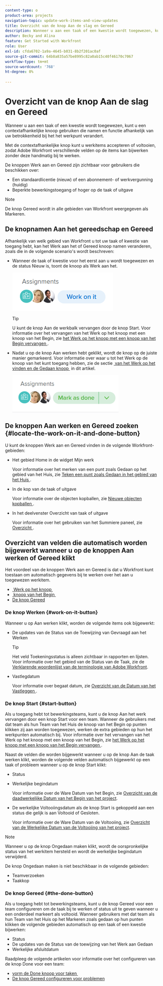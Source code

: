 ```yaml
---
content-type: o
product-area: projects
navigation-topic: update-work-items-and-view-updates
title: Overzicht van de knop Aan de slag en Gereed
description: Wanneer u aan een taak of een kwestie wordt toegewezen, kunt u een contextafhankelijke knoop gebruiken die namen en functie afhankelijk van uw betrokkenheid bij het het werkpunt verandert.
author: Becky and Alina
feature: Get Started with Workfront
role: User
exl-id: cfda6702-1a9a-4645-b031-8b2f201ac0af
source-git-commit: 64b8a835a57be8995c82a0ab15c40f46170c7067
workflow-type: tm+mt
source-wordcount: '768'
ht-degree: 0%

---
```


# Overzicht van de knop Aan de slag en Gereed

Wanneer u aan een taak of een kwestie wordt toegewezen, kunt u een contextafhankelijke knoop gebruiken die namen en functie afhankelijk van uw betrokkenheid bij het het werkpunt verandert.

Met de contextafhankelijke knop kunt u werkitems accepteren of voltooien, zodat Adobe Workfront verschillende velden op de items kan bijwerken zonder deze handmatig bij te werken.

De knoppen Werk aan en Gereed zijn zichtbaar voor gebruikers die beschikken over:

* Een standaardlicentie (nieuw) of een abonnement- of werkvergunning (huidig)
* Beperkte bewerkingstoegang of hoger op de taak of uitgave

>[!NOTE]
>
>De knop Gereed wordt in alle gebieden van Workfront weergegeven als Markeren.

## De knopnamen Aan het gereedschap en Gereed

Afhankelijk van welk gebied van Workfront u tot uw taak of kwestie van toegang hebt, kan het Werk aan het of Gereed knoop namen veranderen, zoals die in de volgende scenario&#39;s wordt beschreven:

* Wanneer de taak of kwestie voor het eerst aan u wordt toegewezen en de status Nieuw is, toont de knoop als Werk aan het.

  ![](assets/nwe-work-on-it-button.png)

  >[!TIP]
  >
  >U kunt de knop Aan de werkbalk vervangen door de knop Start. Voor informatie over het vervangen van het Werk op het knoop met een knoop van het Begin, zie [&#x200B; het Werk op het knoop met een knoop van het Begin vervangen &#x200B;](../../people-teams-and-groups/create-and-manage-teams/work-on-it-button-to-start-button.md).

* Nadat u op de knop Aan werken hebt geklikt, wordt de knop op de juiste manier gemarkeerd. Voor informatie over waar u tot het Werk op de knoop van het kunt toegang hebben, zie de sectie [&#x200B; van het Werk op het vinden en de Gedaan knoop &#x200B;](#locate-the-work-on-it-and-done-button) in dit artikel.

  ![](assets/nwe-mark-as-done-button-350x122.png)


<!--If you are not the only one assigned to the task or issue and you are accessing your work item from the My Work widget in the Home area, the button changes to Done with my part.

  ![](assets/home-left-done-with-my-part-button-350x184.png)-->

## De knoppen Aan werken en Gereed zoeken {#locate-the-work-on-it-and-done-button}

U kunt de knoppen Werk aan en Gereed vinden in de volgende Workfront-gebieden:

* Het gebied Home in de widget Mijn werk

  Voor informatie over het merken van een punt zoals Gedaan op het gebied van het Huis, zie [&#x200B; Teken een punt zoals Gedaan in het gebied van het Huis &#x200B;](../../workfront-basics/using-home/using-the-home-area/mark-item-done-in-home.md).

* In de kop van de taak of uitgave

  Voor informatie over de objecten kopballen, zie [&#x200B; Nieuwe objecten kopballen &#x200B;](../../workfront-basics/the-new-workfront-experience/new-object-headers.md).

* In het deelvenster Overzicht van taak of uitgave

  Voor informatie over het gebruiken van het Summiere paneel, zie [&#x200B; Overzicht &#x200B;](../../workfront-basics/the-new-workfront-experience/summary-overview.md).

## Overzicht van velden die automatisch worden bijgewerkt wanneer u op de knoppen Aan werken of Gereed klikt

Het voordeel van de knoppen Werk aan en Gereed is dat u Workfront kunt toestaan om automatisch gegevens bij te werken over het aan u toegewezen werkitem.

* [&#x200B; Werk op het knoop &#x200B;](#work-on-it-button)
* [&#x200B; knoop van het Begin &#x200B;](#start-button)
* [De knop Gereed](#the-done-button)

### De knop Werken {#work-on-it-button}

Wanneer u op Aan werken klikt, worden de volgende items ook bijgewerkt:

* De updates van de Status van de Toewijzing van Gevraagd aan het Werken

  >[!TIP]
  >
  >Het veld Toekeningsstatus is alleen zichtbaar in rapporten en lijsten. Voor informatie over het gebied van de Status van de Taak, zie de [&#x200B; Verklarende woordenlijst van de terminologie van Adobe Workfront &#x200B;](../../workfront-basics/navigate-workfront/workfront-navigation/workfront-terminology-glossary.md).

* Vastlegdatum

  Voor informatie over begaat datum, zie [&#x200B; Overzicht van de Datum van het Vastleggen &#x200B;](../../manage-work/projects/updating-work-in-a-project/overview-of-commit-dates.md).

### De knop Start {#start-button}

Als u toegang hebt tot bewerkingsteams, kunt u de knop Aan het werk vervangen door een knop Start voor een team. Wanneer de gebruikers met dat team als hun Team van het Huis de knoop van het Begin op punten klikken zij aan worden toegewezen, werken de extra gebieden op hun het werkpunten automatisch bij. Voor informatie over het vervangen van het Werk op het knoop met een knoop van het Begin, zie [&#x200B; het Werk op het knoop met een knoop van het Begin vervangen &#x200B;](../../people-teams-and-groups/create-and-manage-teams/work-on-it-button-to-start-button.md).

Naast de velden die worden bijgewerkt wanneer u op de knop Aan de taak werken klikt, worden de volgende velden automatisch bijgewerkt op een taak of probleem wanneer u op de knop Start klikt:

* Status
* Werkelijke begindatum

  Voor informatie over de Ware Datum van het Begin, zie [&#x200B; Overzicht van de daadwerkelijke Datum van het Begin van het project &#x200B;](../../manage-work/projects/planning-a-project/project-actual-start-date.md).

* De werkelijke Voltooiingsdatum als de knop Start is gekoppeld aan een status die gelijk is aan Voltooid of Gesloten.

  Voor informatie over de Ware Datum van de Voltooiing, zie [&#x200B; Overzicht van de Werkelijke Datum van de Voltooiing van het project &#x200B;](../../manage-work/projects/planning-a-project/project-actual-completion-date.md).

>[!NOTE]
>
>Wanneer u op de knop Ongedaan maken klikt, wordt de oorspronkelijke status van het werkitem hersteld en wordt de werkelijke begindatum verwijderd.
>
>De knop Ongedaan maken is niet beschikbaar in de volgende gebieden:
>
>* Teamverzoeken
>* Taakkop
>

### De knop Gereed {#the-done-button}

Als u toegang hebt tot bewerkingsteams, kunt u de knop Gereed voor een team configureren om de taak bij te werken of status uit te geven wanneer u een onderdeel markeert als voltooid. Wanneer gebruikers met dat team als hun Team van het Huis op het Markeren zoals gedaan op hun punten klikken de volgende gebieden automatisch op een taak of een kwestie bijwerken:

* Status
* De updates van de Status van de toewijzing van het Werk aan Gedaan
* Werkelijke afsluitdatum

Raadpleeg de volgende artikelen voor informatie over het configureren van de knop Done voor een team:

* [&#x200B; vorm de Done knoop voor taken &#x200B;](../../people-teams-and-groups/create-and-manage-teams/configure-the-done-button-for-tasks.md)
* [De knop Gereed configureren voor problemen](../../people-teams-and-groups/create-and-manage-teams/configure-the-done-button-for-issues.md)
